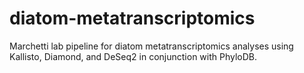# diatom-metatranscriptomics
Marchetti lab pipeline for diatom metatranscriptomics analyses using Kallisto, Diamond, and DeSeq2 in conjunction with PhyloDB.
